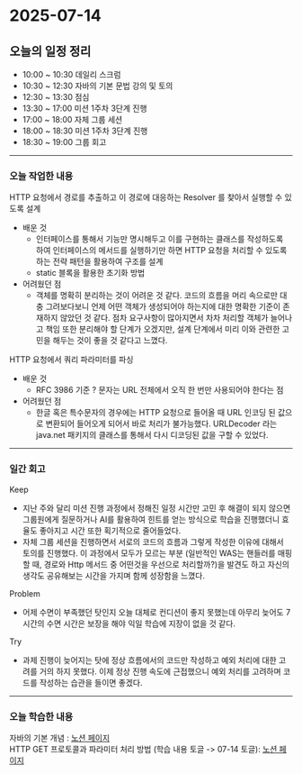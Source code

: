 # 2025-07-14

## 오늘의 일정 정리
- 10:00 ~ 10:30 데일리 스크럼
- 10:30 ~ 12:30 자바의 기본 문법 강의 및 토의
- 12:30 ~ 13:30 점심
- 13:30 ~ 17:00 미션 1주차 3단계 진행
- 17:00 ~ 18:00 자체 그룹 세션
- 18:00 ~ 18:30 미션 1주차 3단계 진행
- 18:30 ~ 19:00 그룹 회고

---

### 오늘 작업한 내용
HTTP 요청에서 경로를 추출하고 이 경로에 대응하는 Resolver 를 찾아서 실행할 수 있도록 설계
- 배운 것
  - 인터페이스를 통해서 기능만 명시해두고 이를 구현하는 클래스를 작성하도록 하여 인터페이스의 메서드를 실행하기만 하면 HTTP 요청을 처리할 수 있도록 하는 전략 패턴을 활용하여 구조를 설계
  - static 블록을 활용한 초기화 방법
- 어려웠던 점
  - 객체를 명확히 분리하는 것이 어려운 것 같다. 코드의 흐름을 머리 속으로만 대충 그려보다보니 언제 어떤 객체가 생성되어야 하는지에 대한 명확한 기준이 존재하지 않았던 것 같다. 
  점차 요구사항이 많아지면서 차차 처리할 객체가 늘어나고 책임 또한 분리해야 할 단계가 오겠지만, 설계 단계에서 미리 이와 관련한 고민을 해두는 것이 좋을 것 같다고 느꼈다.

HTTP 요청에서 쿼리 파라미터를 파싱
- 배운 것
  - RFC 3986 기준 ? 문자는 URL 전체에서 오직 한 번만 사용되어야 한다는 점
- 어려웠던 점
  - 한글 혹은 특수문자의 경우에는 HTTP 요청으로 들어올 때 URL 인코딩 된 값으로 변환되어 들어오게 되어서 바로 처리가 불가능했다.
  URLDecoder 라는 java.net 패키지의 클래스를 통해서 다시 디코딩된 값을 구할 수 있었다.

---

### 일간 회고
Keep
- 지난 주와 달리 미션 진행 과정에서 정해진 일정 시간만 고민 후 해결이 되지 않으면 그룹원에게 질문하거나 AI를 활용하여 힌트를 얻는 방식으로 학습을 진행했더니 효율도 좋아지고 시간 또한 획기적으로 줄어들었다.
- 자체 그룹 세션을 진행하면서 서로의 코드의 흐름과 그렇게 작성한 이유에 대해서 토의를 진행했다. 이 과정에서 모두가 모르는 부분 (일반적인 WAS는 핸들러를 매핑할 때, 경로와 Http 메서드 중 어떤것을 우선으로 처리할까?)을 발견도 하고 자신의 생각도 공유해보는 시간을 가지며 함께 성장함을 느꼈다.

Problem
- 어제 수면이 부족했던 탓인지 오늘 대체로 컨디션이 좋지 못했는데 아무리 늦어도 7시간의 수면 시간은 보장을 해야 익일 학습에 지장이 없을 것 같다.

Try
- 과제 진행이 늦어지는 탓에 정상 흐름에서의 코드만 작성하고 예외 처리에 대한 고려를 거의 하지 못했다. 이제 정상 진행 속도에 근접했으니 예외 처리를 고려하며 코드를 작성하는 습관을 들이면 좋겠다.

--- 

### 오늘 학습한 내용

자바의 기본 개념 : [노션 페이지](https://tidal-tub-cac.notion.site/2025-07-14-230e569146a680e28f1ccf6bb33db5b3)  
HTTP GET 프로토콜과 파라미터 처리 방법 (학습 내용 토글 -> 07-14 토글): [노션 페이지](https://tidal-tub-cac.notion.site/3-GET-22de569146a680bfb1b9e02e18272ee4)